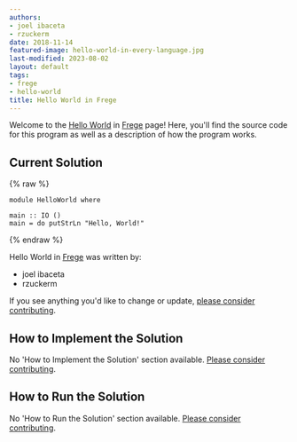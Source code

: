 ```yaml
---
authors:
- joel ibaceta
- rzuckerm
date: 2018-11-14
featured-image: hello-world-in-every-language.jpg
last-modified: 2023-08-02
layout: default
tags:
- frege
- hello-world
title: Hello World in Frege
---
```


Welcome to the [Hello World](https://sampleprograms.io/projects/hello-world) in [Frege](https://sampleprograms.io/languages/frege) page! Here, you'll find the source code for this program as well as a description of how the program works.

## Current Solution

{% raw %}

```frege
module HelloWorld where

main :: IO ()
main = do putStrLn "Hello, World!"
```

{% endraw %}

Hello World in [Frege](https://sampleprograms.io/languages/frege) was written by:

- joel ibaceta
- rzuckerm

If you see anything you'd like to change or update, [please consider contributing](https://github.com/TheRenegadeCoder/sample-programs).

## How to Implement the Solution

No 'How to Implement the Solution' section available. [Please consider contributing](https://github.com/TheRenegadeCoder/sample-programs-website).

## How to Run the Solution

No 'How to Run the Solution' section available. [Please consider contributing](https://github.com/TheRenegadeCoder/sample-programs-website).
